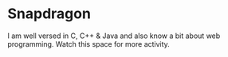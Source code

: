 Snapdragon
==========

I am well versed in C, C++ &amp; Java and also know a bit about web programming. Watch this space for more activity.
